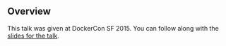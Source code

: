 <!--
{
"name" : "docker-engine-1.7",
"version" : "0.1",
"title" : "Docker Engine 1.7",
"description" : "Learn about the latest developments in the Docker world.",
"freshnessDate" : 2015-06-24,
"homepage" : "http://www.slideshare.net/Docker/slideshare-upload-format-docker-con-engine-breakout-session?qid=c436bc7f-6f6c-43b0-aa08-23d26c80e7a1&v=qf1&b=&from_search=1",
"canonicalSource" : "http://www.slideshare.net/Docker/slideshare-upload-format-docker-con-engine-breakout-session?qid=c436bc7f-6f6c-43b0-aa08-23d26c80e7a1&v=qf1&b=&from_search=1",
"license" : "All Rights Reserved"
}
-->

<!-- @section -->

## Overview

This talk was given at DockerCon SF 2015. You can follow along with the [slides for the talk](http://www.slideshare.net/Docker/slideshare-upload-format-docker-con-engine-breakout-session?qid=c436bc7f-6f6c-43b0-aa08-23d26c80e7a1&v=qf1&b=&from_search=1).

<!-- @asset, "contentType": "outlearn/video", "provider": "youtube", "url": "https://www.youtube.com/embed/mL9AFkJJAq0" -->
